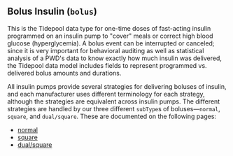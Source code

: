 ## Bolus Insulin (`bolus`)

This is the Tidepool data type for one-time doses of fast-acting insulin programmed on an insulin pump to "cover" meals or correct high blood glucose (hyperglycemia). A bolus event can be interrupted or canceled; since it is very important for behavioral auditing as well as statistical analysis of a PWD's data to know exactly how much insulin was delivered, the Tidepool data model includes fields to represent programmed vs. delivered bolus amounts and durations.

All insulin pumps provide several strategies for delivering boluses of insulin, and each manufacturer uses different terminology for each strategy, although the strategies are equivalent across insulin pumps. The different strategies are handled by our three different `subType`s of boluses—`normal`, `square`, and `dual/square`. These are documented on the following pages:
<!-- end intro -->

- [normal](./normal.md)
- [square](./square.md)
- [dual/square](./dual-square.md)
